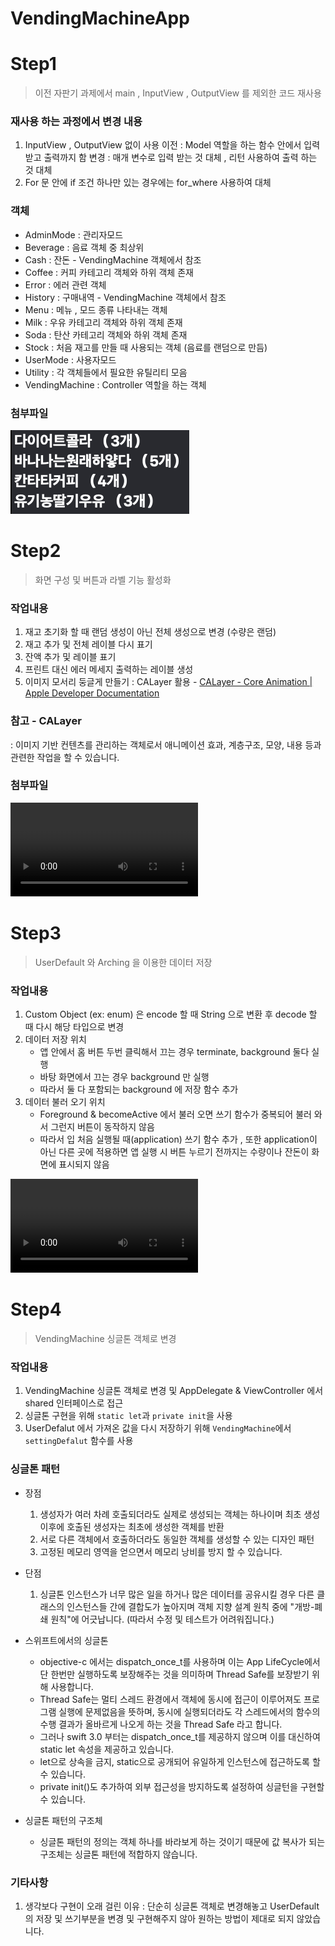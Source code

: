 # VendingMachineApp

# Step1
> 이전 자판기 과제에서 main , InputView , OutputView 를 제외한 코드 재사용

### 재사용 하는 과정에서 변경 내용
1. InputView , OutputView 없이 사용
    이전 : Model 역할을 하는 함수 안에서 입력 받고 출력까지 함
    변경 : 매개 변수로 입력 받는 것 대체 , 리턴 사용하여 출력 하는 것 대체
2. For 문 안에 if 조건 하나만 있는 경우에는 for_where 사용하여 대체

### 객체
- AdminMode : 관리자모드
- Beverage : 음료 객체 중 최상위
- Cash : 잔돈 - VendingMachine 객체에서 참조
- Coffee : 커피 카테고리 객체와 하위 객체 존재
- Error : 에러 관련 객체
- History : 구매내역 - VendingMachine 객체에서 참조
- Menu : 메뉴 , 모드 종류 나타내는 객체
- Milk : 우유 카테고리 객체와 하위 객체 존재
- Soda : 탄산 카테고리 객체와 하위 객체 존재
- Stock : 처음 재고를 만들 때 사용되는 객체 (음료를 랜덤으로 만듬)
- UserMode : 사용자모드
- Utility : 각 객체들에서 필요한 유틸리티 모음
- VendingMachine : Controller 역할을 하는 객체

### 첨부파일
![Step1](CaptureImage/Step1.png)

# Step2
> 화면 구성 및 버튼과 라벨 기능 활성화

### 작업내용
1. 재고 초기화 할 때 랜덤 생성이 아닌 전체 생성으로 변경 (수량은 랜덤)
2. 재고 추가 및 전체 레이블 다시 표기
3. 잔액 추가 및 레이블 표기
4. 프린트 대신 에러 메세지 출력하는 레이블 생성
5. 이미지 모서리 둥글게 만들기 : CALayer 활용 - [CALayer - Core Animation | Apple Developer Documentation](https://developer.apple.com/documentation/quartzcore/calayer)

### 참고 - CALayer
: 이미지 기반 컨텐츠를 관리하는 객체로서 애니메이션 효과, 계층구조, 모양, 내용 등과 관련한 작업을 할 수 있습니다.

### 첨부파일
![Step2 Demo](CaptureImage/Step2Demo.mov)

# Step3
> UserDefault 와 Arching 을 이용한 데이터 저장

### 작업내용
1. Custom Object (ex: enum) 은 encode 할 때 String 으로 변환 후 decode 할 때 다시 해당 타입으로 변경
2. 데이터 저장 위치
    - 앱 안에서 홈 버튼 두번 클릭해서 끄는 경우 terminate, background 둘다 실행
    - 바탕 화면에서 끄는 경우 background 만 실행
    - 따라서 둘 다 포함되는 background 에 저장 함수 추가
3. 데이터 불러 오기 위치
    - Foreground & becomeActive 에서 불러 오면 쓰기 함수가 중복되어 불러 와서 그런지 버튼이 동작하지 않음
    - 따라서 입 처음 실행될 때(application) 쓰기 함수 추가 , 또한 application이 아닌 다른 곳에 적용하면 앱 실행 시 버튼 누르기 전까지는 수량이나 잔돈이 화면에 표시되지 않음

![Step3 Demo](CaptureImage/Step3Demo.mov)

# Step4
> VendingMachine 싱글톤 객체로 변경

### 작업내용
1. VendingMachine 싱글톤 객체로 변경 및 AppDelegate & ViewController 에서 shared 인터페이스로 접근
2. 싱글톤 구현을 위해 `static let`과 `private init`을 사용
3. UserDefalut 에서 가져온 값을 다시 저장하기 위해 `VendingMachine`에서 `settingDefalut` 함수를 사용

### 싱글톤 패턴
 - 장점
    1. 생성자가 여러 차례 호출되더라도 실제로 생성되는 객체는 하나이며 최초 생성 이후에 호출된 생성자는 최초에 생성한 객체를 반환
    2. 서로 다른 객체에서 호출하더라도 동일한 객체를 생성할 수 있는 디자인 패턴
    3. 고정된 메모리 영역을 얻으면서 메모리 낭비를 방지 할 수 있습니다.
    
 - 단점
    1. 싱글톤 인스턴스가 너무 많은 일을 하거나 많은 데이터를 공유시킬 경우 다른 클래스의 인스턴스들 간에 결합도가 높아지며 객체 지향 설계 원칙 중에 "개방-폐쇄 원칙"에 어긋납니다. (따라서 수정 및 테스트가 어려워집니다.)
    
 - 스위프트에서의 싱글톤
    - objective-c 에서는 dispatch_once_t를 사용하며 이는 App LifeCycle에서 단 한번만 실행하도록 보장해주는 것을 의미하며 Thread Safe를 보장받기 위해 사용합니다. 
    - Thread Safe는 멀티 스레드 환경에서 객체에 동시에 접근이 이루어져도 프로그램 실행에 문제없음을 뜻하며, 동시에 실행되더라도 각 스레드에서의 함수의 수행 결과가 올바르게 나오게 하는 것을 Thread Safe 라고 합니다.
    - 그러나 swift 3.0 부터는 dispatch_once_t를 제공하지 않으며 이를 대신하여 static let 속성을 제공하고 있습니다.
    - let으로 상속을 금지, static으로 공개되어 유일하게 인스턴스에 접근하도록 할 수 있습니다.
    - private init()도 추가하여 외부 접근성을 방지하도록 설정하여 싱글턴을 구현할 수 있습니다.

 - 싱글톤 패턴의 구조체
    - 싱글톤 패턴의 정의는 객체 하나를 바라보게 하는 것이기 때문에 값 복사가 되는 구조체는 싱글톤 패턴에 적합하지 않습니다.
    

### 기타사항
1. 생각보다 구현이 오래 걸린 이유 : 단순히 싱글톤 객체로 변경해놓고 UserDefault의 저장 및 쓰기부분을 변경 및 구현해주지 않아 원하는 방법이 제대로 되지 않았습니다.
